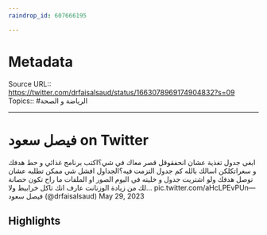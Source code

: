 ```yaml
---
raindrop_id: 607666195

---
```


# Metadata
Source URL:: https://twitter.com/drfaisalsaud/status/1663078969174904832?s=09
Topics:: #الرياضة و الصحة

---
# فيصل سعود on Twitter

ابغى جدول تغذية عشان انحفقوقل قصر معاك في شي؟اكتب برنامج غذائي و حط هدفك و سعراتكلكن اسالك بالله كم جدول التزمت فيه؟الجداول افشل شي ممكن تطلبه عشان توصل هدفك ولو اشتريت جدول و خليته في البوم الصور او الملفات ما راح تكون حصانة لك من زيادة الوزنانت عارف انك تاكل خرابيط ولا… pic.twitter.com/aHcLPEvPUn— فيصل سعود (@drfaisalsaud) May 29, 2023

## Highlights

